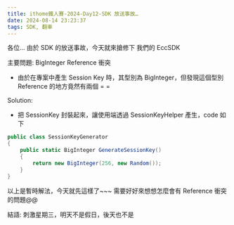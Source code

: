 ```yaml
---
title: ithome鐵人賽-2024-Day12-SDK 放送事故…
date: 2024-08-14 23:23:37
tags: SDK, 翻車
---
```


各位... 由於 SDK 的放送事故，今天就來搶修下 我們的 EccSDK

主要問題: BigInteger Reference 衝突

- 由於在專案中產生 Session Key 時，其型別為 BigInteger，但發現這個型別 Reference 的地方竟然有兩個 = =

Solution:

- 把 SessionKey 封裝起來，讓使用端透過 SessionKeyHelper 產生，code 如下



```csharp
public class SessionKeyGenerator
{
    public static BigInteger GenerateSessionKey()
    {
        return new BigInteger(256, new Random());
    }
}
```

以上是暫時解法，今天就先這樣了~~~ 需要好好來想想怎麼會有 Reference 衝突的問題@@

結語: 刺激星期三，明天不是假日，後天也不是
